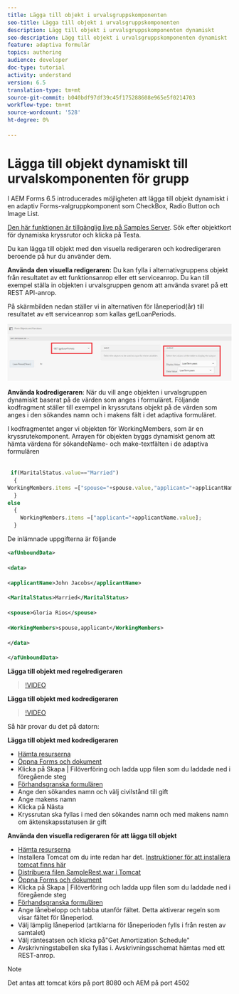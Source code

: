 ```yaml
---
title: Lägga till objekt i urvalsgruppskomponenten
seo-title: Lägga till objekt i urvalsgruppskomponenten
description: Lägg till objekt i urvalsgruppskomponenten dynamiskt
seo-description: Lägg till objekt i urvalsgruppskomponenten dynamiskt
feature: adaptiva formulär
topics: authoring
audience: developer
doc-type: tutorial
activity: understand
version: 6.5
translation-type: tm+mt
source-git-commit: b040bdf97df39c45f175288608e965e5f0214703
workflow-type: tm+mt
source-wordcount: '528'
ht-degree: 0%

---
```




# Lägga till objekt dynamiskt till urvalskomponenten för grupp

I AEM Forms 6.5 introducerades möjligheten att lägga till objekt dynamiskt i en adaptiv Forms-valgruppkomponent som CheckBox, Radio Button och Image List.

[Den här funktionen är tillgänglig live på Samples Server](https://forms.enablementadobe.com/content/samples/samples.html?query=0). Sök efter objektkort för dynamiska kryssrutor och klicka på Testa.


Du kan lägga till objekt med den visuella redigeraren och kodredigeraren beroende på hur du använder dem.

**Använda den visuella redigeraren:** Du kan fylla i alternativgruppens objekt från resultatet av ett funktionsanrop eller ett serviceanrop. Du kan till exempel ställa in objekten i urvalsgruppen genom att använda svaret på ett REST API-anrop.

På skärmbilden nedan ställer vi in alternativen för låneperiod(år) till resultatet av ett serviceanrop som kallas getLoanPeriods.

![Regelredigeraren](assets/ruleeditor.png)

**Använda kodredigeraren**: När du vill ange objekten i urvalsgruppen dynamiskt baserat på de värden som anges i formuläret. Följande kodfragment ställer till exempel in kryssrutans objekt på de värden som anges i den sökandes namn och i makens fält i det adaptiva formuläret.

I kodfragmentet anger vi objekten för WorkingMembers, som är en kryssrutekomponent. Arrayen för objekten byggs dynamiskt genom att hämta värdena för sökandeName- och make-textfälten i de adaptiva formulären

```javascript
 
 if(MaritalStatus.value=="Married")
  {
WorkingMembers.items =["spouse="+spouse.value,"applicant="+applicantName.value];
  }
else
  {
    WorkingMembers.items =["applicant="+applicantName.value];
  }
```

De inlämnade uppgifterna är följande

```xml
<afUnboundData>

<data>

<applicantName>John Jacobs</applicantName>

<MaritalStatus>Married</MaritalStatus>

<spouse>Gloria Rios</spouse>

<WorkingMembers>spouse,applicant</WorkingMembers>

</data>

</afUnboundData>
```

**Lägga till objekt med regelredigeraren**

>[!VIDEO](https://video.tv.adobe.com/v/26847?quality=12&learn=on)

**Lägga till objekt med kodredigeraren**

>[!VIDEO](https://video.tv.adobe.com/v/26848?quality=12&learn=on)

Så här provar du det på datorn:

**Lägga till objekt med kodredigeraren**

* [Hämta resurserna](assets/usingthecodeeditor.zip)
* [Öppna Forms och dokument](http://localhost:4502/aem/forms.html/content/dam/formsanddocuments)
* Klicka på Skapa | Filöverföring och ladda upp filen som du laddade ned i föregående steg
* [Förhandsgranska formulären](http://localhost:4502/content/dam/formsanddocuments/simpleform/jcr:content?wcmmode=disabled)
* Ange den sökandes namn och välj civilstånd till gift
* Ange makens namn
* Klicka på Nästa
* Kryssrutan ska fyllas i med den sökandes namn och med makens namn om äktenskapsstatusen är gift

**Använda den visuella redigeraren för att lägga till objekt**

* [Hämta resurserna](assets/usingthevisualeditor.zip)
* Installera Tomcat om du inte redan har det. [Instruktioner för att installera tomcat finns här](https://docs.adobe.com/content/help/en/experience-manager-learn/forms/ic-print-channel-tutorial/introduction.html)
* [Distribuera filen SampleRest.war i Tomcat](https://forms.enablementadobe.com/content/DemoServerBundles/SampleRest.war)
* [Öppna Forms och dokument](http://localhost:4502/aem/forms.html/content/dam/formsanddocuments)
* Klicka på Skapa | Filöverföring och ladda upp filen som du laddade ned i föregående steg
* [Förhandsgranska formulären](http://localhost:4502/content/dam/formsanddocuments/amortizationschedule/jcr:content?wcmmode=disabled)
* Ange lånebelopp och tabba utanför fältet. Detta aktiverar regeln som visar fältet för låneperiod.
* Välj lämplig låneperiod (artiklarna för låneperioden fylls i från resten av samtalet)
* Välj räntesatsen och klicka på&quot;Get Amortization Schedule&quot;
* Avskrivningstabellen ska fyllas i. Avskrivningsschemat hämtas med ett REST-anrop.

>[!NOTE]
> Det antas att tomcat körs på port 8080 och AEM på port 4502
